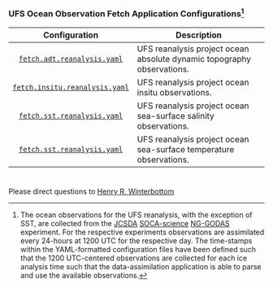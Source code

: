 ### UFS Ocean Observation Fetch Application Configurations[^1]

<div align="center">

| Configuration | Description |
| :-------------: | :-------------: |
| [`fetch.adt.reanalysis.yaml`](fetch.adt.reanalysis.yaml) | <div align="left">UFS reanalysis project ocean absolute dynamic topography observations. </div>|
| [`fetch.insitu.reanalysis.yaml`](fetch.insitu.reanalysis.yaml) | <div align="left">UFS reanalysis project ocean insitu observations. </div>|
| [`fetch.sst.reanalysis.yaml`](fetch.sst.reanalysis.yaml) | <div align="left">UFS reanalysis project ocean sea-surface salinity observations. </div>|
| [`fetch.sst.reanalysis.yaml`](fetch.sst.reanalysis.yaml) | <div align="left">UFS reanalysis project ocean sea-surface temperature observations. </div>|

</div>

[^1]: The ocean observations for the UFS reanalysis, with the exception of SST, are collected from the [JCSDA](https://www.jcsda.org/) [SOCA-science](https://github.com/jcsda-internal/soca-science) [NG-GODAS](https://tinyurl.com/SOCA-NGGODAS) experiment. For the respective experiments observations are assimilated every 24-hours at 1200 UTC for the respective day. The time-stamps within the YAML-formatted configuration files have been defined such that the 1200 UTC-centered observations are collected for each ice analysis time such that the data-assimilation application is able to parse and use the available observations.

#

Please direct questions to [Henry
R. Winterbottom](mailto:henry.winterbottom@noaa.gov?subject=[UFS-Applications])